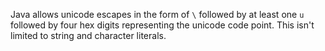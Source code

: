 Java allows unicode escapes in the form of `\` followed by at least one `u`
followed by four hex digits representing the unicode code point. This
isn't limited to string and character literals.
